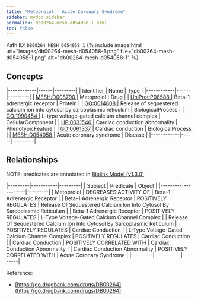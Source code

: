 ```yaml
---
title: "Metoprolol - Acute Coronary Syndrome"
sidebar: mydoc_sidebar
permalink: db00264-mesh-d054058-1.html
toc: false 
---
```



Path ID: `DB00264_MESH_D054058_1`
{% include image.html url="images/db00264-mesh-d054058-1.png" file="db00264-mesh-d054058-1.png" alt="db00264-mesh-d054058-1" %}

## Concepts

|------------|------|---------|
| Identifier | Name | Type    |
|------------|------|---------|
| <a href="https://identifiers.org/MESH:D008790">MESH:D008790 </a> | Metoprolol | Drug |
| <a href="https://identifiers.org/UniProt:P08588">UniProt:P08588 </a> | Beta-1 adrenergic receptor | Protein |
| <a href="https://identifiers.org/GO:0014808">GO:0014808 </a> | Release of sequestered calcium ion into cytosol by sarcoplasmic reticulum | BiologicalProcess |
| <a href="https://identifiers.org/GO:1990454">GO:1990454 </a> | L-type voltage-gated calcium channel complex | CellularComponent |
| <a href="https://identifiers.org/HP:0031546">HP:0031546 </a> | Cardiac conduction abnormality | PhenotypicFeature |
| <a href="https://identifiers.org/GO:0061337">GO:0061337 </a> | Cardiac conduction | BiologicalProcess |
| <a href="https://identifiers.org/MESH:D054058">MESH:D054058 </a> | Acute coronary syndrome | Disease |
|------------|------|---------|

## Relationships


NOTE: predicates are annotated in <a href="https://github.com/biolink/biolink-model/releases/tag/v1.3.0">Biolink Model (v1.3.0)</a>

|---------|-----------|---------|
| Subject | Predicate | Object  |
|---------|-----------|---------|
| Metoprolol | DECREASES ACTIVITY OF | Beta-1 Adrenergic Receptor |
| Beta-1 Adrenergic Receptor | POSITIVELY REGULATES | Release Of Sequestered Calcium Ion Into Cytosol By Sarcoplasmic Reticulum |
| Beta-1 Adrenergic Receptor | POSITIVELY REGULATES | L-Type Voltage-Gated Calcium Channel Complex |
| Release Of Sequestered Calcium Ion Into Cytosol By Sarcoplasmic Reticulum | POSITIVELY REGULATES | Cardiac Conduction |
| L-Type Voltage-Gated Calcium Channel Complex | POSITIVELY REGULATES | Cardiac Conduction |
| Cardiac Conduction | POSITIVELY CORRELATED WITH | Cardiac Conduction Abnormality |
| Cardiac Conduction Abnormality | POSITIVELY CORRELATED WITH | Acute Coronary Syndrome |
|---------|-----------|---------|

Reference: 
  - [https://go.drugbank.com/drugs/DB00264](https://go.drugbank.com/drugs/DB00264)
